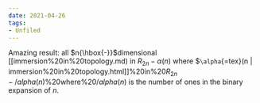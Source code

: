 ```yaml
---
date: 2021-04-26
tags:
- Unfiled
---
```















Amazing result: all $n{\hbox{-}}$dimensional [[immersion%20in%20topology.md) in $R_{2n}-\alpha(n)$ where \$`\alpha`{=tex}(n | immersion%20in%20topology.html]]%20in%20$R_{2n}-/alpha(n)$%20where%20$/alpha(n)$ is the number of ones in the binary expansion of $n$.
